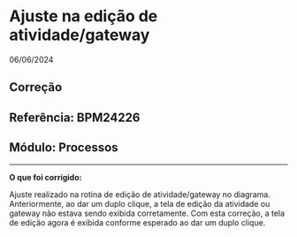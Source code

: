 # Ajuste na edição de atividade/gateway
06/06/2024
## Correção
## Referência: BPM24226
## Módulo: Processos
***

**O que foi corrigido:**

Ajuste realizado na rotina de edição de atividade/gateway no diagrama. Anteriormente, ao dar um duplo clique, a tela de edição da atividade ou gateway não estava sendo exibida corretamente. Com esta correção, a tela de edição agora é exibida conforme esperado ao dar um duplo clique.